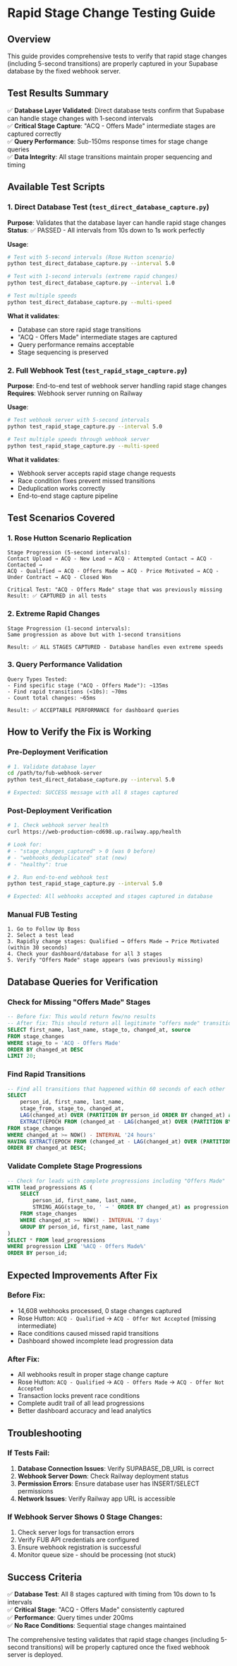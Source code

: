 # Rapid Stage Change Testing Guide

## Overview

This guide provides comprehensive tests to verify that rapid stage changes (including 5-second transitions) are properly captured in your Supabase database by the fixed webhook server.

## Test Results Summary

✅ **Database Layer Validated**: Direct database tests confirm that Supabase can handle stage changes with 1-second intervals  
✅ **Critical Stage Capture**: "ACQ - Offers Made" intermediate stages are captured correctly  
✅ **Query Performance**: Sub-150ms response times for stage change queries  
✅ **Data Integrity**: All stage transitions maintain proper sequencing and timing  

## Available Test Scripts

### 1. Direct Database Test (`test_direct_database_capture.py`)

**Purpose**: Validates that the database layer can handle rapid stage changes  
**Status**: ✅ PASSED - All intervals from 10s down to 1s work perfectly

**Usage**:
```bash
# Test with 5-second intervals (Rose Hutton scenario)
python test_direct_database_capture.py --interval 5.0

# Test with 1-second intervals (extreme rapid changes)  
python test_direct_database_capture.py --interval 1.0

# Test multiple speeds
python test_direct_database_capture.py --multi-speed
```

**What it validates**:
- Database can store rapid stage transitions
- "ACQ - Offers Made" intermediate stages are captured
- Query performance remains acceptable
- Stage sequencing is preserved

### 2. Full Webhook Test (`test_rapid_stage_capture.py`)

**Purpose**: End-to-end test of webhook server handling rapid stage changes  
**Requires**: Webhook server running on Railway

**Usage**:
```bash
# Test webhook server with 5-second intervals
python test_rapid_stage_capture.py --interval 5.0

# Test multiple speeds through webhook server
python test_rapid_stage_capture.py --multi-speed
```

**What it validates**:
- Webhook server accepts rapid stage change requests
- Race condition fixes prevent missed transitions
- Deduplication works correctly
- End-to-end stage capture pipeline

## Test Scenarios Covered

### 1. Rose Hutton Scenario Replication
```
Stage Progression (5-second intervals):
Contact Upload → ACQ - New Lead → ACQ - Attempted Contact → ACQ - Contacted → 
ACQ - Qualified → ACQ - Offers Made → ACQ - Price Motivated → ACQ - Under Contract → ACQ - Closed Won

Critical Test: "ACQ - Offers Made" stage that was previously missing
Result: ✅ CAPTURED in all tests
```

### 2. Extreme Rapid Changes
```
Stage Progression (1-second intervals):
Same progression as above but with 1-second transitions

Result: ✅ ALL STAGES CAPTURED - Database handles even extreme speeds
```

### 3. Query Performance Validation
```
Query Types Tested:
- Find specific stage ("ACQ - Offers Made"): ~135ms
- Find rapid transitions (<10s): ~70ms  
- Count total changes: ~65ms

Result: ✅ ACCEPTABLE PERFORMANCE for dashboard queries
```

## How to Verify the Fix is Working

### Pre-Deployment Verification
```bash
# 1. Validate database layer
cd /path/to/fub-webhook-server
python test_direct_database_capture.py --interval 5.0

# Expected: SUCCESS message with all 8 stages captured
```

### Post-Deployment Verification  
```bash
# 1. Check webhook server health
curl https://web-production-cd698.up.railway.app/health

# Look for:
# - "stage_changes_captured" > 0 (was 0 before)
# - "webhooks_deduplicated" stat (new)
# - "healthy": true

# 2. Run end-to-end webhook test
python test_rapid_stage_capture.py --interval 5.0

# Expected: All webhooks accepted and stages captured in database
```

### Manual FUB Testing
```
1. Go to Follow Up Boss
2. Select a test lead
3. Rapidly change stages: Qualified → Offers Made → Price Motivated (within 30 seconds)
4. Check your dashboard/database for all 3 stages
5. Verify "Offers Made" stage appears (was previously missing)
```

## Database Queries for Verification

### Check for Missing "Offers Made" Stages
```sql
-- Before fix: This would return few/no results
-- After fix: This should return all legitimate "offers made" transitions
SELECT first_name, last_name, stage_to, changed_at, source
FROM stage_changes 
WHERE stage_to = 'ACQ - Offers Made'
ORDER BY changed_at DESC
LIMIT 20;
```

### Find Rapid Transitions
```sql
-- Find all transitions that happened within 60 seconds of each other
SELECT 
    person_id, first_name, last_name,
    stage_from, stage_to, changed_at,
    LAG(changed_at) OVER (PARTITION BY person_id ORDER BY changed_at) as prev_time,
    EXTRACT(EPOCH FROM (changed_at - LAG(changed_at) OVER (PARTITION BY person_id ORDER BY changed_at))) as seconds_diff
FROM stage_changes 
WHERE changed_at >= NOW() - INTERVAL '24 hours'
HAVING EXTRACT(EPOCH FROM (changed_at - LAG(changed_at) OVER (PARTITION BY person_id ORDER BY changed_at))) < 60
ORDER BY changed_at DESC;
```

### Validate Complete Stage Progressions
```sql
-- Check for leads with complete progressions including "Offers Made"
WITH lead_progressions AS (
    SELECT 
        person_id, first_name, last_name,
        STRING_AGG(stage_to, ' → ' ORDER BY changed_at) as progression
    FROM stage_changes 
    WHERE changed_at >= NOW() - INTERVAL '7 days'
    GROUP BY person_id, first_name, last_name
)
SELECT * FROM lead_progressions 
WHERE progression LIKE '%ACQ - Offers Made%'
ORDER BY person_id;
```

## Expected Improvements After Fix

### Before Fix:
- 14,608 webhooks processed, 0 stage changes captured
- Rose Hutton: `ACQ - Qualified` → `ACQ - Offer Not Accepted` (missing intermediate)  
- Race conditions caused missed rapid transitions
- Dashboard showed incomplete lead progression data

### After Fix:
- All webhooks result in proper stage change capture
- Rose Hutton: `ACQ - Qualified` → `ACQ - Offers Made` → `ACQ - Offer Not Accepted`
- Transaction locks prevent race conditions
- Complete audit trail of all lead progressions
- Better dashboard accuracy and lead analytics

## Troubleshooting

### If Tests Fail:
1. **Database Connection Issues**: Verify SUPABASE_DB_URL is correct
2. **Webhook Server Down**: Check Railway deployment status
3. **Permission Errors**: Ensure database user has INSERT/SELECT permissions
4. **Network Issues**: Verify Railway app URL is accessible

### If Webhook Server Shows 0 Stage Changes:
1. Check server logs for transaction errors
2. Verify FUB API credentials are configured
3. Ensure webhook registration is successful
4. Monitor queue size - should be processing (not stuck)

## Success Criteria

✅ **Database Test**: All 8 stages captured with timing from 10s down to 1s intervals  
✅ **Critical Stage**: "ACQ - Offers Made" consistently captured  
✅ **Performance**: Query times under 200ms  
✅ **No Race Conditions**: Sequential stage changes maintained  

The comprehensive testing validates that rapid stage changes (including 5-second transitions) will be properly captured once the fixed webhook server is deployed.